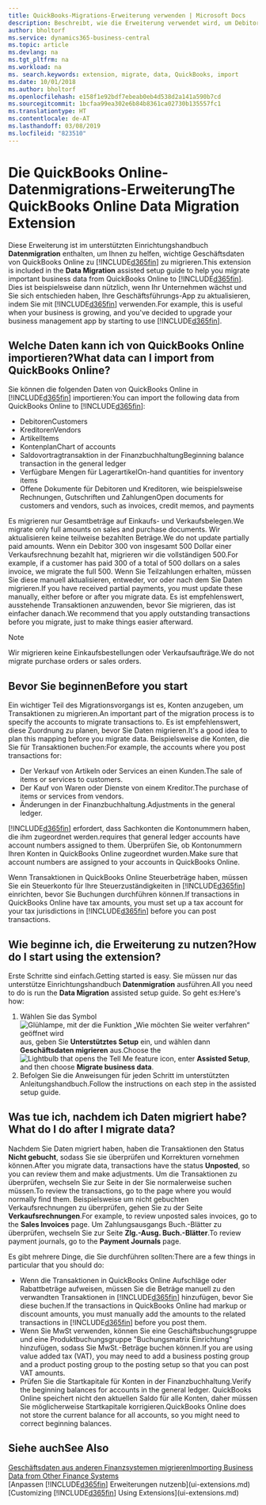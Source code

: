 ```yaml
---
title: QuickBooks-Migrations-Erweiterung verwenden | Microsoft Docs
description: Beschreibt, wie die Erweiterung verwendet wird, um Debitoren, Kreditoren, Artikel und Konten aus QuickBooks Online zu Business Central zu migrieren.
author: bholtorf
ms.service: dynamics365-business-central
ms.topic: article
ms.devlang: na
ms.tgt_pltfrm: na
ms.workload: na
ms. search.keywords: extension, migrate, data, QuickBooks, import
ms.date: 10/01/2018
ms.author: bholtorf
ms.openlocfilehash: e158f1e92bdf7ebeab0eb4d538d2a141a590b7cd
ms.sourcegitcommit: 1bcfaa99ea302e6b84b8361ca02730b135557fc1
ms.translationtype: HT
ms.contentlocale: de-AT
ms.lasthandoff: 03/08/2019
ms.locfileid: "823510"
---
```

# <a name="the-quickbooks-online-data-migration-extension"></a><span data-ttu-id="a2760-103">Die QuickBooks Online-Datenmigrations-Erweiterung</span><span class="sxs-lookup"><span data-stu-id="a2760-103">The QuickBooks Online Data Migration Extension</span></span>
<span data-ttu-id="a2760-104">Diese Erweiterung ist im unterstützten Einrichtungshandbuch **Datenmigration** enthalten, um Ihnen zu helfen, wichtige Geschäftsdaten von QuickBooks Online zu [!INCLUDE[d365fin](includes/d365fin_md.md)] zu migrieren.</span><span class="sxs-lookup"><span data-stu-id="a2760-104">This extension is included in the **Data Migration** assisted setup guide to help you migrate important business data from QuickBooks Online to [!INCLUDE[d365fin](includes/d365fin_md.md)].</span></span> <span data-ttu-id="a2760-105">Dies ist beispielsweise dann nützlich, wenn Ihr Unternehmen wächst und Sie sich entschieden haben, Ihre Geschäftsführungs-App zu aktualisieren, indem Sie mit [!INCLUDE[d365fin](includes/d365fin_md.md)] verwenden.</span><span class="sxs-lookup"><span data-stu-id="a2760-105">For example, this is useful when your business is growing, and you've decided to upgrade your business management app by starting to use [!INCLUDE[d365fin](includes/d365fin_md.md)].</span></span>

## <a name="what-data-can-i-import-from-quickbooks-online"></a><span data-ttu-id="a2760-106">Welche Daten kann ich von QuickBooks Online importieren?</span><span class="sxs-lookup"><span data-stu-id="a2760-106">What data can I import from QuickBooks Online?</span></span>
<span data-ttu-id="a2760-107">Sie können die folgenden Daten von QuickBooks Online in [!INCLUDE[d365fin](includes/d365fin_md.md)] importieren:</span><span class="sxs-lookup"><span data-stu-id="a2760-107">You can import the following data from QuickBooks Online to [!INCLUDE[d365fin](includes/d365fin_md.md)]:</span></span>  

* <span data-ttu-id="a2760-108">Debitoren</span><span class="sxs-lookup"><span data-stu-id="a2760-108">Customers</span></span>
* <span data-ttu-id="a2760-109">Kreditoren</span><span class="sxs-lookup"><span data-stu-id="a2760-109">Vendors</span></span>
* <span data-ttu-id="a2760-110">Artikel</span><span class="sxs-lookup"><span data-stu-id="a2760-110">Items</span></span>
* <span data-ttu-id="a2760-111">Kontenplan</span><span class="sxs-lookup"><span data-stu-id="a2760-111">Chart of accounts</span></span>
* <span data-ttu-id="a2760-112">Saldovortragtransaktion in der Finanzbuchhaltung</span><span class="sxs-lookup"><span data-stu-id="a2760-112">Beginning balance transaction in the general ledger</span></span>
* <span data-ttu-id="a2760-113">Verfügbare Mengen für Lagerartikel</span><span class="sxs-lookup"><span data-stu-id="a2760-113">On-hand quantities for inventory items</span></span>
* <span data-ttu-id="a2760-114">Offene Dokumente für Debitoren und Kreditoren, wie beispielsweise Rechnungen, Gutschriften und Zahlungen</span><span class="sxs-lookup"><span data-stu-id="a2760-114">Open documents for customers and vendors, such as invoices, credit memos, and payments</span></span>

<span data-ttu-id="a2760-115">Es migrieren nur Gesamtbeträge auf Einkaufs- und Verkaufsbelegen.</span><span class="sxs-lookup"><span data-stu-id="a2760-115">We migrate only full amounts on sales and purchase documents.</span></span> <span data-ttu-id="a2760-116">Wir aktualisieren keine teilweise bezahlten Beträge.</span><span class="sxs-lookup"><span data-stu-id="a2760-116">We do not update partially paid amounts.</span></span> <span data-ttu-id="a2760-117">Wenn ein Debitor 300 von insgesamt 500 Dollar einer Verkaufsrechnung bezahlt hat, migrieren wir die vollständigen 500.</span><span class="sxs-lookup"><span data-stu-id="a2760-117">For example, if a customer has paid 300 of a total of 500 dollars on a sales invoice, we migrate the full 500.</span></span> <span data-ttu-id="a2760-118">Wenn Sie Teilzahlungen erhalten, müssen Sie diese manuell aktualisieren, entweder, vor oder nach dem Sie Daten migrieren.</span><span class="sxs-lookup"><span data-stu-id="a2760-118">If you have received partial payments, you must update these manually, either before or after you migrate data.</span></span> <span data-ttu-id="a2760-119">Es ist empfehlenswert, ausstehende Transaktionen anzuwenden, bevor Sie migrieren, das ist einfacher danach.</span><span class="sxs-lookup"><span data-stu-id="a2760-119">We recommend that you apply outstanding transactions before you migrate, just to make things easier afterward.</span></span>

> [!NOTE]  
>   <span data-ttu-id="a2760-120">Wir migrieren keine Einkaufsbestellungen oder Verkaufsaufträge.</span><span class="sxs-lookup"><span data-stu-id="a2760-120">We do not migrate purchase orders or sales orders.</span></span>

## <a name="before-you-start"></a><span data-ttu-id="a2760-121">Bevor Sie beginnen</span><span class="sxs-lookup"><span data-stu-id="a2760-121">Before you start</span></span>
<span data-ttu-id="a2760-122">Ein wichtiger Teil des Migrationsvorgangs ist es, Konten anzugeben, um Transaktionen zu migrieren.</span><span class="sxs-lookup"><span data-stu-id="a2760-122">An important part of the migration process is to specify the accounts to migrate transactions to.</span></span> <span data-ttu-id="a2760-123">Es ist empfehlenswert, diese Zuordnung zu planen, bevor Sie Daten migrieren.</span><span class="sxs-lookup"><span data-stu-id="a2760-123">It's a good idea to plan this mapping before you migrate data.</span></span> <span data-ttu-id="a2760-124">Beispielsweise die Konten, die Sie für Transaktionen buchen:</span><span class="sxs-lookup"><span data-stu-id="a2760-124">For example, the accounts where you post transactions for:</span></span>  

* <span data-ttu-id="a2760-125">Der Verkauf von Artikeln oder Services an einen Kunden.</span><span class="sxs-lookup"><span data-stu-id="a2760-125">The sale of items or services to customers.</span></span>
* <span data-ttu-id="a2760-126">Der Kauf von Waren oder Dienste von einem Kreditor.</span><span class="sxs-lookup"><span data-stu-id="a2760-126">The purchase of items or services from vendors.</span></span>  
* <span data-ttu-id="a2760-127">Änderungen in der Finanzbuchhaltung.</span><span class="sxs-lookup"><span data-stu-id="a2760-127">Adjustments in the general ledger.</span></span>  

[!INCLUDE[d365fin](includes/d365fin_md.md)] <span data-ttu-id="a2760-128">erfordert, dass Sachkonten die Kontonummern haben, die ihm zugeordnet werden.</span><span class="sxs-lookup"><span data-stu-id="a2760-128">requires that general ledger accounts have account numbers assigned to them.</span></span> <span data-ttu-id="a2760-129">Überprüfen Sie, ob Kontonummern Ihren Konten in QuickBooks Online zugeordnet wurden.</span><span class="sxs-lookup"><span data-stu-id="a2760-129">Make sure that account numbers are assigned to your accounts in QuickBooks Online.</span></span>

<span data-ttu-id="a2760-130">Wenn Transaktionen in QuickBooks Online Steuerbeträge haben, müssen Sie ein Steuerkonto für Ihre Steuerzuständigkeiten in [!INCLUDE[d365fin](includes/d365fin_md.md)] einrichten, bevor Sie Buchungen durchführen können.</span><span class="sxs-lookup"><span data-stu-id="a2760-130">If transactions in QuickBooks Online have tax amounts, you must set up a tax account for your tax jurisdictions in [!INCLUDE[d365fin](includes/d365fin_md.md)] before you can post transactions.</span></span>

## <a name="how-do-i-start-using-the-extension"></a><span data-ttu-id="a2760-131">Wie beginne ich, die Erweiterung zu nutzen?</span><span class="sxs-lookup"><span data-stu-id="a2760-131">How do I start using the extension?</span></span>
<span data-ttu-id="a2760-132">Erste Schritte sind einfach.</span><span class="sxs-lookup"><span data-stu-id="a2760-132">Getting started is easy.</span></span> <span data-ttu-id="a2760-133">Sie müssen nur das unterstütze Einrichtungshandbuch **Datenmigration** ausführen.</span><span class="sxs-lookup"><span data-stu-id="a2760-133">All you need to do is run the **Data Migration** assisted setup guide.</span></span> <span data-ttu-id="a2760-134">So geht es:</span><span class="sxs-lookup"><span data-stu-id="a2760-134">Here's how:</span></span>

1. <span data-ttu-id="a2760-135">Wählen Sie das Symbol ![Glühlampe, mit der die Funktion „Wie möchten Sie weiter verfahren“ geöffnet wird](media/ui-search/search_small.png "Wie möchten Sie weiter verfahren?") aus, geben Sie **Unterstütztes Setup** ein, und wählen dann **Geschäftsdaten migrieren** aus.</span><span class="sxs-lookup"><span data-stu-id="a2760-135">Choose the ![Lightbulb that opens the Tell Me feature](media/ui-search/search_small.png "Tell me what you want to do") icon, enter **Assisted Setup**, and then choose **Migrate business data**.</span></span>
2. <span data-ttu-id="a2760-136">Befolgen Sie die Anweisungen für jeden Schritt im unterstützten Anleitungshandbuch.</span><span class="sxs-lookup"><span data-stu-id="a2760-136">Follow the instructions on each step in the assisted setup guide.</span></span>

## <a name="what-do-i-do-after-i-migrate-data"></a><span data-ttu-id="a2760-137">Was tue ich, nachdem ich Daten migriert habe?</span><span class="sxs-lookup"><span data-stu-id="a2760-137">What do I do after I migrate data?</span></span>
<span data-ttu-id="a2760-138">Nachdem Sie Daten migriert haben, haben die Transaktionen den Status **Nicht gebucht**, sodass Sie sie überprüfen und Korrekturen vornehmen können.</span><span class="sxs-lookup"><span data-stu-id="a2760-138">After you migrate data, transactions have the status **Unposted**, so you can review them and make adjustments.</span></span> <span data-ttu-id="a2760-139">Um die Transaktionen zu überprüfen, wechseln Sie zur Seite in der Sie normalerweise suchen müssen.</span><span class="sxs-lookup"><span data-stu-id="a2760-139">To review the transactions, go to the page where you would normally find them.</span></span> <span data-ttu-id="a2760-140">Beispielsweise um nicht gebuchten Verkaufsrechnungen zu überprüfen, gehen Sie zu der Seite **Verkaufsrechnungen**.</span><span class="sxs-lookup"><span data-stu-id="a2760-140">For example, to review unposted sales invoices, go to the **Sales Invoices** page.</span></span> <span data-ttu-id="a2760-141">Um Zahlungsausgangs Buch.-Blätter zu überprüfen, wechseln Sie zur Seite **Zlg.-Ausg. Buch.-Blätter**.</span><span class="sxs-lookup"><span data-stu-id="a2760-141">To review payment journals, go to the **Payment Journals** page.</span></span>   

<span data-ttu-id="a2760-142">Es gibt mehrere Dinge, die Sie durchführen sollten:</span><span class="sxs-lookup"><span data-stu-id="a2760-142">There are a few things in particular that you should do:</span></span>

* <span data-ttu-id="a2760-143">Wenn die Transaktionen in QuickBooks Online Aufschläge oder Rabattbeträge aufweisen, müssen Sie die Beträge manuell zu den verwandten Transaktionen in [!INCLUDE[d365fin](includes/d365fin_md.md)] hinzufügen, bevor Sie diese buchen.</span><span class="sxs-lookup"><span data-stu-id="a2760-143">If the transactions in QuickBooks Online had markup or discount amounts, you must manually add the amounts to the related transactions in [!INCLUDE[d365fin](includes/d365fin_md.md)] before you post them.</span></span>
* <span data-ttu-id="a2760-144">Wenn Sie MwSt verwenden, können Sie eine Geschäftsbuchungsgruppe und eine Produktbuchungsgruppe "Buchungsmatrix Einrichtung" hinzufügen, sodass Sie MwSt.-Beträge buchen können.</span><span class="sxs-lookup"><span data-stu-id="a2760-144">If you are using value added tax (VAT), you may need to add a business posting group and a product posting group to the posting setup so that you can post VAT amounts.</span></span>
* <span data-ttu-id="a2760-145">Prüfen Sie die Startkapitale für Konten in der Finanzbuchhaltung.</span><span class="sxs-lookup"><span data-stu-id="a2760-145">Verify the beginning balances for accounts in the general ledger.</span></span> <span data-ttu-id="a2760-146">QuickBooks Online speichert nicht den aktuellen Saldo für alle Konten, daher müssen Sie möglicherweise Startkapitale korrigieren.</span><span class="sxs-lookup"><span data-stu-id="a2760-146">QuickBooks Online does not store the current balance for all accounts, so you might need to correct beginning balances.</span></span>

## <a name="see-also"></a><span data-ttu-id="a2760-147">Siehe auch</span><span class="sxs-lookup"><span data-stu-id="a2760-147">See Also</span></span>
[<span data-ttu-id="a2760-148">Geschäftsdaten aus anderen Finanzsystemen migrieren</span><span class="sxs-lookup"><span data-stu-id="a2760-148">Importing Business Data from Other Finance Systems</span></span>](across-import-data-configuration-packages.md)  
<span data-ttu-id="a2760-149">[Anpassen [!INCLUDE[d365fin](includes/d365fin_md.md)] Erweiterungen nutzenb](ui-extensions.md)</span><span class="sxs-lookup"><span data-stu-id="a2760-149">[Customizing [!INCLUDE[d365fin](includes/d365fin_md.md)] Using Extensions](ui-extensions.md)</span></span>  
